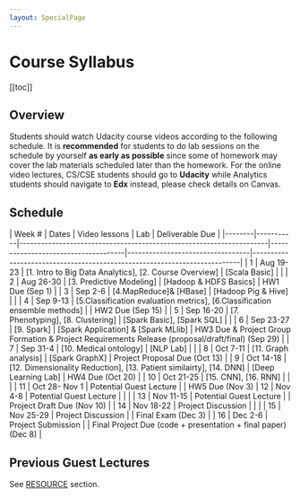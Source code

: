 ```yaml
---
layout: SpecialPage
---
```

# Course Syllabus

[[toc]]

## Overview

<!--Both on-campus and OMS student should watch  Udacity course videos. On-campus student should watch video before class. Deliverable due dates apply to both OMS and on-campus student.-->
Students should watch Udacity course videos according to the following schedule. It is **recommended** for students to do lab sessions on the schedule by yourself **as early as possible** since some of homework may cover the lab materials scheduled later than the homework.
For the online video lectures, CS/CSE students should go to **Udacity** while Analytics students should navigate to **Edx** instead, please check details on Canvas.
## Schedule
<!--update @Jun 24, 2019-->
| Week # | Dates     |  Video lessons                       | Lab                              | Deliverable Due                                                          | 
|--------|-----------|---------------------------------------------------------------------|-------------------------------------|----------------------------------|--------------------------------------------------------------------------| 
| 1      | Aug 19-23  |  [1. Intro to Big Data Analytics], [2. Course Overview]     |  [Scala Basic]                      |                                                                          | 
| 2      | Aug 26-30 |  [3. Predictive Modeling]              |   [Hadoop & HDFS Basics]                               |    HW1 Due (Sep 1)                                                                       | 
| 3      | Sep 2-6 |  [4.MapReduce]& [HBase]                  |   [Hadoop Pig & Hive]                               |                                                           | 
| 4      | Sep 9-13 |  [5.Classification evaluation metrics], [6.Classification ensemble methods] |                             |   HW2 Due (Sep 15)                                                                        | 
| 5      | Sep 16-20  |  [7. Phenotyping], [8. Clustering]                      |  [Spark Basic], [Spark SQL]                                |                                                                          | 
| 6      | Sep 23-27 |  [9. Spark]                            |   [Spark Application] & [Spark MLlib]                               |    HW3 Due & Project Group Formation & Project Requirements Release (proposal/draft/final) (Sep 29)                                                                      | 
| 7      | Sep 31-4 |  [10. Medical ontology]                 |  [NLP Lab]                                |                                                                          | 
| 8      | Oct 7-11 |  [11. Graph analysis]                  | [Spark GraphX]                                 |   Project Proposal Due (Oct 13)                                                                        | 
| 9      | Oct 14-18  |  [12. Dimensionality Reduction], [13. Patient similairty], [14. DNN]        |   [Deep Learning Lab]                               |       HW4 Due (Oct 20)                                                                   | 
| 10     | Oct 21-25 |   [15. CNN], [16. RNN]               | |                                                                          | 
| 11     | Oct 28- Nov 1 |   Potential Guest Lecture                                    |                                  |                                                                           HW5 Due (Nov 3)
| 12     | Nov 4-8 |  Potential Guest Lecture                                                 |                                     |                                   | 
| 13     | Nov 11-15 |  Potential Guest Lecture                                    |                                  |                                                Project Draft Due (Nov 10)                          | 
| 14     | Nov 18-22 |  Project Discussion                                    |                                  |                                                                          | 
| 15     | Nov 25-29 |  Project Discussion                                     |                                  |           Final Exam (Dec 3)                                                               | 
| 16     | Dec 2-6 |   Project Submission                                    |                                  | Final Project Due (code + presentation + final paper) (Dec 8) | 


<!-- Updated @ Jan.4, 2019 -->
<!--
|Week #|Dates    |In-class lesson                            |Video lessons                                       |Lab                                   |Deliverable Due                                                             |
|:-----|:--------|:------------------------------------------|:---------------------------------------------------|:-------------------------------------|:---------------------------------------------------------------------------|
|1     |1/8/2019 |Intro to the BDH class                     |1. Intro to Big Data Analytics                      |                                      |                                                                            |
|1     |1/10/2019|Sunlab's research by Jimeng Sun            |2. Course Overview                                  |Scala Basic                           |                                                                            |
|2     |1/15/2019|Predictive modeling                        |3. Predictive Modeling                              |                                      |                                                                            |
|2     |1/17/2019|Classification                             |                                                    |Hadoop & HDFS Basic                   |HW1 Due (1/20/2019)                                                         |
|3     |1/22/2019|MapReduce                                  |4.MapReduce& HBase                                  |                                      |                                                                            |
|3     |1/24/2019|Guest lecture by Danica Xiao (IBM Research)|                                                    |Hadoop Pig & Hive         			 |                                                                            |
|4     |1/29/2019|Tensor factorization                       |5.Classification evaluation metrics                 |                                      |                                                                            |
|4     |1/31/2019|Tensor factorization (phenotyping)         |6.Classification ensemble methods                   |                     				 |HW2 Due (2/3/2019)                                                          |
|5     |2/5/2019 |                                           |7. Phenotyping                                      |                                      |                                                                            |
|5     |2/7/2019 |Clustering                                 |8. Clustering                                       |Spark Basic, Spark SQL                |                                                                            |
|6     |2/12/2019|Spark                                      |9. Spark                                            |                                      |                                                                            |
|6     |2/14/2019|Project overview                           |                                                    |Spark Application & Spark MLlib       |HW3 Due & Project Group Formation & Project Requirements Release (2/17/2019)|
|7     |2/19/2019|Medical ontology                           |10. Medical ontology                                |                                      |                                                                            |
|7     |2/21/2019|                                           |                                                    |NLP Lab by Charity Hilton             |                                                                            |
|8     |2/26/2019|Graph analysis                             |11. Graph analysis                                  |                                      |                                                                            |
|8     |2/28/2019|Sunlab research work		                 |                                                    |Spark GraphX                          |Project Proposal Due (3/3/2019)                                             |
|9     |3/5/2019 |Project proposal presentation              |12. Dimensionality Reduction  13. Patient similarity|                                      |                                                                            |
|9     |3/7/2019 |Project proposal presentation              |14. DNN                                             |Deep Learning Lab by Sungtae An       |HW4 Due (3/10/2019)                                                         |
|10    |3/12/2019|Guest lecture by Jon Duke	                 |15. CNN 		                                      |Deep Learning Lab by Sungtae An - Cont|                                                                            |
|10    |3/14/2019|Guest lecture by Joyce Ho                  |16. RNN                                             |                                      |                                                                            |
|11    |3/19/2019|Spring break                               |                                   		          |                                      |                                                                            |
|11    |3/21/2019|Spring break                               |                                                    |                                      |HW5 Due (3/24/2019)                                                         |
|12    |3/26/2019|Deep learning 1                            |                                                    |                                      |                                                                            |
|12    |3/28/2019|Deep learning 2 			                 |                                                    |                                      |                                                                            |
|13    |4/2/2019 |Deep learning 3                            |                                                    |                                      |                                                                            |
|13    |4/4/2019 |Guest lecture by Dr. Omer           		 |                                                    |                                      |Project Draft Due (4/7/2019)                                                |
|14    |4/9/2019 |Guest lecture                              |                                                    |                                      |                                                                            |
|14    |4/11/2019|Guest lecture                              |                                                    |                                      |                                                                            |
|15    |4/16/2019|Guest lecture by Dr. Green                 |                                                    |                                      |                                                                            |
|15    |4/18/2019|Guest lecture by Dr. Patzer                |                                                    |                                      |                                                                            |
|16    |4/23/2019|Student project presentation               |                                                    |                                      |                                                                            |
|16    |4/25/2019|Student project presentation               |                                                    |                                      |Final Project with code, presentation, and the final paper (4/28/2019)      |
-->

<!--
| Week # | Dates     |  Video lessons                       | Lab                              | Deliverable Due                                                          | 
|--------|-----------|---------------------------------------------------------------------|-------------------------------------|----------------------------------|--------------------------------------------------------------------------| 
| 1      | Aug 19-23  |  [1. Intro to Big Data Analytics], [2. Course Overview]     |  [Scala Basic]                      |                                                                          | 
| 2      | Aug 26-30 |  [3. Predictive Modeling]              |   [Hadoop & HDFS Basics]                               |    HW1 Due (Sep 1)                                                                       | 
| 3      | Sep 2-6 |  [4.MapReduce]& [HBase]                  |   [Hadoop Pig & Hive]                               |                                                           | 
| 4      | Sep 9-13 |  [5.Classification evaluation metrics], [6.Classification ensemble methods] |                             |   HW2 Due (Sep 15)                                                                        | 
| 5      | Sep 16-20  |  [7. Phenotyping], [8. Clustering]                      |  [Spark Basic], [Spark SQL]                                |                                                                          | 
| 6      | Sep 23-27 |  [9. Spark]                            |   [Spark Application] & [Spark MLlib]                               |    HW3 Due & Project Group Formation & Project Requirements Release (proposal/draft/final) (Sep 29)                                                                      | 
| 7      | Sep 31-4 |  [10. Medical ontology]                 |  [NLP Lab]                                |                                                                          | 
| 8      | Oct 7-11 |  [11. Graph analysis]                  | [Spark GraphX]                                 |   Project Proposal Due (Oct 13)                                                                        | 
| 9      | Oct 14-18  |  [12. Dimensionality Reduction], [13. Patient similairty], [14. DNN]        |   [Deep Learning Lab]                               |       HW4 Due (Oct 20)                                                                   | 
| 10     | Oct 21-25 |   [15. CNN], [16. RNN]               | |                                                                          | 
| 11     | Oct 28- Nov 1 |   Potential Guest Lecture                                    |                                  |                                                                           HW5 Due (Nov 3)
| 12     | Nov 4-8 |  Potential Guest Lecture                                                 |                                     |                                   | 
| 13     | Nov 11-15 |  Potential Guest Lecture                                    |                                  |                                                Project Draft Due (Nov 10)                          | 
| 14     | Nov 18-22 |  Project Discussion                                    |                                  |                                                                          | 
| 15     | Nov 25-29 |  Project Discussion                                     |                                  |           Final Exam (Dec 3)                                                               | 
| 16     | Dec 2-6 |   Final Exam Week                                    |                                  | Final Project Due (code + presentation + final paper) (Dec 8) | 
-->

<!--
## Schedule
| Week # | Dates     | In-class lesson                                                     | Video lessons                       | Lab                              | Deliverable Due                                                          | 
|--------|-----------|---------------------------------------------------------------------|-------------------------------------|----------------------------------|--------------------------------------------------------------------------| 
| 1      | 1/8/2019  | Intro to the BDH class                                              | [1. Intro to Big Data Analytics](https://classroom.udacity.com/courses/ud758/lessons/6311012028/concepts/63454385810923)      |                                  |                                                                          | 
| 1      | 1/10/2019 | Sunlab's research by Jimeng Sun                                     | [2. Course Overview](https://classroom.udacity.com/courses/ud758/lessons/6311012028/concepts/63454385820923)                  | [Scala Basic](/spark/scala-basic.html)                      |                                                                          | 
| 2      | 1/15/2019 | Deep learning for healthcare by Edward Choi                         | [3. Predictive Modeling](https://classroom.udacity.com/courses/ud758/lessons/5484251492/concepts/63794523170923)              |                                  |                                                                          | 
| 2      | 1/17/2019 | **Guest lecture by Mark Braunstein**                                    |                                     |                                  |  HW1 Due(1/20/2019)                                                                        |
| 3      | 1/22/2019 | Deep learning for healthcare by Edward Choi - Cont.                 | [4.MapReduce](https://classroom.udacity.com/courses/ud758/lessons/6298155413/concepts/63742732970923)& [HBase](/hadoop/hadoop-hbase.html)                  |                                  |                                                           | 
| 3      | 1/24/2019 |                                                                     |                                     | [Hadoop & HDFS Basics](/hadoop/hdfs-basic.html)             |                                                                          | 
| 4      | 1/29/2019 | **Guest lecture by Chunhua Wen (Columbia)**                             | [5.Classification evaluation metrics](https://classroom.udacity.com/courses/ud758/lessons/5505090946/concepts/64260385420923) |                                  |                                                                          | 
| 4      | 1/31/2019  |                                                                     | [6.Classification ensemble methods](https://classroom.udacity.com/courses/ud758/lessons/5615268587/concepts/64019285500923)   | [Hadoop Pig](/hadoop/hadoop-pig.html) & [Hive](/hadoop/hadoop-hive.html)                |   HW2 Due (2/3/2019)                                                                       | 
| 5      | 2/5/2019  | **Guest lecture by Jon Duke**                                           | [7. Phenotyping](https://classroom.udacity.com/courses/ud758/lessons/6363218753/concepts/64354692300923)                      |                                  |                                                                          | 
| 5      | 2/7/2019  |                                                                     | [8. Clustering](https://classroom.udacity.com/courses/ud758/lessons/6343118554/concepts/63741932910923)                       | "[Spark Basic](/spark/spark-basic.html), [Spark SQL](/spark/spark-sql.html) "         |                                                           | 
| 6      | 2/12/2019 | **Guest lecture by Rachel Patzer (Emory)**                              | [9. Spark](https://classroom.udacity.com/courses/ud758/lessons/6376189383/concepts/68610627160923)                            |                                  |                                                                          | 
| 6      | 2/14/2019 |                                                                     |                                     | [Spark Application](/spark/spark-application.html) & [Spark MLlib](/spark/spark-mllib.html)  |  HW3 Due & Project Group Formation & Project Requirements Release (2/17/2019)                                                                        | 
| 7      | 2/19/2019 | Computational phenotyping with tensor factorization by Kimis Perros (I)     | [10. Medical ontology](https://classroom.udacity.com/courses/ud758/lessons/6370309670/concepts/68607648580923)                 |                                  |                                                                          | 
| 7      | 2/21/2019 |  |                                     |  [NLP Lab by Charity Hilton](/nlp/solr.html)      |                                                       | 
| 8      | 2/26/2019 | **Guest lecture by David Page (UW Madison)**                            | [11. Graph analysis](https://classroom.udacity.com/courses/ud758/lessons/6374209610/concepts/68428077310923)                  |                                  |                                                                          | 
| 8      | 2/28/2019  |                                                                     |                                     | [Spark GraphX](/spark/spark-graphx.html)                     |  Project Proposal Due (3/3/2019)                                       | 
| 9      | 3/5/2019  | **Guest lecture by Jim Rehg**                                           | [12. Dimensionality Reduction](https://classroom.udacity.com/courses/ud758/lessons/6334098665/concepts/63762434410923)        |                                  |                                                                          | 
| 9      | 3/7/2019  |                                                                     |                                     | [Deep Learning Lab](/dl/dl-setup.html)  |  HW4 Due (3/10/2019)                                           | 
| 10     | 3/12/2019 |                                                                | [13. Patient similairty](https://classroom.udacity.com/courses/ud758/lessons/6375269344/concepts/68571686430923)              | [Deep Learning Lab by Sungtae An - Cont.](/dl/dl-setup.html)    |                                                                          | 
| 10     | 3/14/2019 |                                                                     | [14. DNN]                                   |         |                                                          | 
| 11     | 3/19/2019 |                                                         | [15. CNN]                                    |                                  |                                                                          | 
| 11     | 3/21/2019 |                                                         | [16. RNN]                                    |                                  |HW5 Due (3/24/2019) | 
| 12     | 3/26/2019 | Project Discussion                                                  |                                     |                                  | | 
| 12     | 3/28/2019 | Project Discussion                                                  |                                     |                                  |                                                  | 
| 13     | 4/2/2019  | Computational phenotyping with tensor factorization by Kimis Perros - Cont.   |                                     |                                  |                                                                      | 
| 13     | 4/4/2019  | **Guest lecture by Greg Cooper (UPitt)**                                |                                     |                                  |    Project Draft Due (4/7/2019)                                      | 
| 14     | 4/9/2019 | **Guest**                                                               |                                     |                                  |                                                                          | 
| 14     | 4/11/2019 | **Guest lecture: S. Joshua Swamidass (Wash U.)**                        |                                     |                                  |                                                                          | 
| 15     | 4/16/2019 |                                                                |                                     |                                  |                                                                          | 
| 15     | 4/18/2019 | **Guest lecture by Walter 'Buzz' Stewart (Sutter Health)**    |                                     |                                  |                                                                          | 
| 16     | 4/23/2019 |                                                                |                                     |                                  |                                                                          | 
| 16     | 4/25/2019 |                                                                     |                                     |                                  | Final Project with code, presentation, and the final paper (4/28/2019) | 
-->


<!--
| Week # | Dates     |  Video lessons                       | Lab                              | Deliverable Due                                                          | 
|--------|-----------|---------------------------------------------------------------------|-------------------------------------|----------------------------------|--------------------------------------------------------------------------| 
| 1      | Aug 20-24  |  [1. Intro to Big Data Analytics](https://www.udacity.com/course/viewer#!/c-ud758/l-6311012028), [2. Course Overview](https://www.udacity.com/course/viewer#!/c-ud758/l-5046828066)     |  [Scala Basic](/spark/scala-basic.html)                      |                                                                          | 
| 2      | Aug 27-31 |  [3. Predictive Modeling](https://www.udacity.com/course/viewer#!/c-ud758/l-5484251492)              |   [Hadoop & HDFS Basics](/hadoop/hdfs-basic.html)                               |    HW1 Due (Sep 2)                                                                       | 
| 3      | Sep 3-7 |  [4.MapReduce](https://www.udacity.com/course/viewer#!/c-ud758/l-6298155413)& [HBase](/hadoop/hadoop-hbase.html)                  |                                  |                                                           | 
| 4      | Sep 10-14 |  [5.Classification evaluation metrics](https://www.udacity.com/course/viewer#!/c-ud758/l-5505090946), [6.Classification ensemble methods](https://www.udacity.com/course/viewer#!/c-ud758/l-5615268587) |   [Hadoop Pig](/hadoop/hadoop-pig.html) & [Hive](/hadoop/hadoop-hive.html)                               |   HW2 Due (Sep 16)                                                                        | 
| 5      | Sep 17-21  |  [7. Phenotyping](https://www.udacity.com/course/viewer#!/c-ud758/l-6363218753), [8. Clustering](https://www.udacity.com/course/viewer#!/c-ud758/l-6343118554)                      |  [Spark Basic](/spark/spark-basic.html), [Spark SQL](/spark/spark-sql.html)                                |                                                                          | 
| 6      | Sep 24-28 |  [9. Spark](https://www.udacity.com/course/viewer#!/c-ud758/l-6376189383/m-6861062716)                            |   [Spark Application](/spark/spark-application.html) & [Spark MLlib](/spark/spark-mllib.html)                               |    HW3 Due & Project Group Formation & Project Requirements Release (proposal/draft/final) (Sep 30)                                                                      | 
| 7      | Oct 1-5 |  [10. Medical ontology](https://www.udacity.com/course/viewer#!/c-ud758/l-6370309670)                 |  [NLP Lab](/nlp/solr.html)                                |                                                                          | 
| 8      | Oct 8-12 |  [11. Graph analysis](https://www.udacity.com/course/viewer#!/c-ud758/l-6374209610/m-6842807731), [12. Dimensionality Reduction](https://www.udacity.com/course/viewer#!/c-ud758/l-6334098665)                  | [Spark GraphX](/spark/spark-graphx.html)                                 |   Project Proposal Due (Oct 14)                                                                        | 
| 9      | Oct 15-19  |  [13. Patient similairty](https://www.udacity.com/course/viewer#!/c-ud758/l-6375269344/m-6857168643), [14. DNN](http://sunlab.org/teaching/cse6250/fall2018/dl/dl-fnn.html#artificial-neural-networks)        |   [Deep Learning Lab](/dl/dl-setup.html)                               |       HW4 Due (Oct 21)                                                                   | 
| 10     | Oct 22-26 |   [15. CNN](http://sunlab.org/teaching/cse6250/fall2018/dl/dl-cnn.html), [16. RNN](http://sunlab.org/teaching/cse6250/fall2018/dl/dl-rnn.html#recurrent-neural-networks-2)               | |                                                                          | 
| 11     | Oct 29 - Nov 2 |   Potential Guest Lecture                                    |                                  |                                                                           HW5 Due (Nov 4)
| 12     | Nov 5-9 |  Potential Guest Lecture                                                 |                                     |                                   | 
| 13     | Nov 12-16 |  Potential Guest Lecture                                    |                                  |                                                Project Draft Due (Nov 11)                          | 
| 14     | Nov 19-23 |  Project Discussion                                    |                                  |                                                                          | 
| 15     | Nov 26-30 |  Project Discussion                                     |                                  |                                                                          | 
| 16     | Dec 3-7 |   Final Exam Week                                    |                                  | Final Project Due (code + presentation + final paper) (Dec 9) | 
-->
## Previous Guest Lectures

See [RESOURCE](/resource.html) section.
